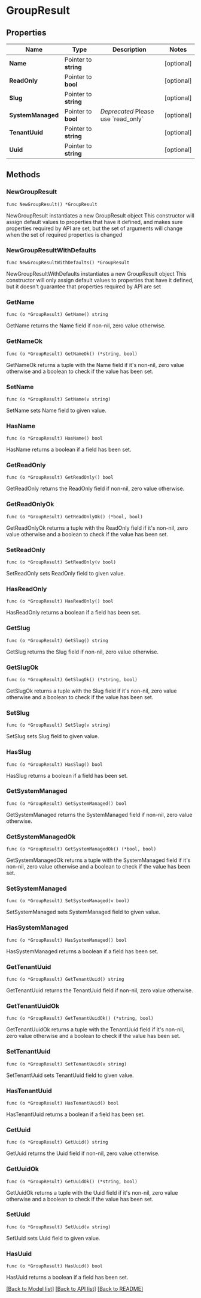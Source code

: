 # GroupResult

## Properties

Name | Type | Description | Notes
------------ | ------------- | ------------- | -------------
**Name** | Pointer to **string** |  | [optional]
**ReadOnly** | Pointer to **bool** |  | [optional]
**Slug** | Pointer to **string** |  | [optional]
**SystemManaged** | Pointer to **bool** | *Deprecated* Please use &#x60;read_only&#x60; | [optional]
**TenantUuid** | Pointer to **string** |  | [optional]
**Uuid** | Pointer to **string** |  | [optional]

## Methods

### NewGroupResult

`func NewGroupResult() *GroupResult`

NewGroupResult instantiates a new GroupResult object
This constructor will assign default values to properties that have it defined,
and makes sure properties required by API are set, but the set of arguments
will change when the set of required properties is changed

### NewGroupResultWithDefaults

`func NewGroupResultWithDefaults() *GroupResult`

NewGroupResultWithDefaults instantiates a new GroupResult object
This constructor will only assign default values to properties that have it defined,
but it doesn't guarantee that properties required by API are set

### GetName

`func (o *GroupResult) GetName() string`

GetName returns the Name field if non-nil, zero value otherwise.

### GetNameOk

`func (o *GroupResult) GetNameOk() (*string, bool)`

GetNameOk returns a tuple with the Name field if it's non-nil, zero value otherwise
and a boolean to check if the value has been set.

### SetName

`func (o *GroupResult) SetName(v string)`

SetName sets Name field to given value.

### HasName

`func (o *GroupResult) HasName() bool`

HasName returns a boolean if a field has been set.

### GetReadOnly

`func (o *GroupResult) GetReadOnly() bool`

GetReadOnly returns the ReadOnly field if non-nil, zero value otherwise.

### GetReadOnlyOk

`func (o *GroupResult) GetReadOnlyOk() (*bool, bool)`

GetReadOnlyOk returns a tuple with the ReadOnly field if it's non-nil, zero value otherwise
and a boolean to check if the value has been set.

### SetReadOnly

`func (o *GroupResult) SetReadOnly(v bool)`

SetReadOnly sets ReadOnly field to given value.

### HasReadOnly

`func (o *GroupResult) HasReadOnly() bool`

HasReadOnly returns a boolean if a field has been set.

### GetSlug

`func (o *GroupResult) GetSlug() string`

GetSlug returns the Slug field if non-nil, zero value otherwise.

### GetSlugOk

`func (o *GroupResult) GetSlugOk() (*string, bool)`

GetSlugOk returns a tuple with the Slug field if it's non-nil, zero value otherwise
and a boolean to check if the value has been set.

### SetSlug

`func (o *GroupResult) SetSlug(v string)`

SetSlug sets Slug field to given value.

### HasSlug

`func (o *GroupResult) HasSlug() bool`

HasSlug returns a boolean if a field has been set.

### GetSystemManaged

`func (o *GroupResult) GetSystemManaged() bool`

GetSystemManaged returns the SystemManaged field if non-nil, zero value otherwise.

### GetSystemManagedOk

`func (o *GroupResult) GetSystemManagedOk() (*bool, bool)`

GetSystemManagedOk returns a tuple with the SystemManaged field if it's non-nil, zero value otherwise
and a boolean to check if the value has been set.

### SetSystemManaged

`func (o *GroupResult) SetSystemManaged(v bool)`

SetSystemManaged sets SystemManaged field to given value.

### HasSystemManaged

`func (o *GroupResult) HasSystemManaged() bool`

HasSystemManaged returns a boolean if a field has been set.

### GetTenantUuid

`func (o *GroupResult) GetTenantUuid() string`

GetTenantUuid returns the TenantUuid field if non-nil, zero value otherwise.

### GetTenantUuidOk

`func (o *GroupResult) GetTenantUuidOk() (*string, bool)`

GetTenantUuidOk returns a tuple with the TenantUuid field if it's non-nil, zero value otherwise
and a boolean to check if the value has been set.

### SetTenantUuid

`func (o *GroupResult) SetTenantUuid(v string)`

SetTenantUuid sets TenantUuid field to given value.

### HasTenantUuid

`func (o *GroupResult) HasTenantUuid() bool`

HasTenantUuid returns a boolean if a field has been set.

### GetUuid

`func (o *GroupResult) GetUuid() string`

GetUuid returns the Uuid field if non-nil, zero value otherwise.

### GetUuidOk

`func (o *GroupResult) GetUuidOk() (*string, bool)`

GetUuidOk returns a tuple with the Uuid field if it's non-nil, zero value otherwise
and a boolean to check if the value has been set.

### SetUuid

`func (o *GroupResult) SetUuid(v string)`

SetUuid sets Uuid field to given value.

### HasUuid

`func (o *GroupResult) HasUuid() bool`

HasUuid returns a boolean if a field has been set.

[[Back to Model list]](../README.md#documentation-for-models) [[Back to API list]](../README.md#documentation-for-api-endpoints) [[Back to README]](../README.md)
